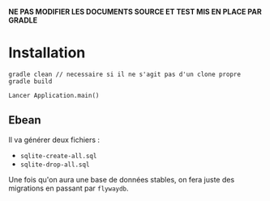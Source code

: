 **NE PAS MODIFIER LES DOCUMENTS SOURCE ET TEST MIS EN PLACE PAR GRADLE**

# Installation
```
gradle clean // necessaire si il ne s'agit pas d'un clone propre
gradle build
```

```
Lancer Application.main()
```

## Ebean

Il va générer deux fichiers :
- `sqlite-create-all.sql`
- `sqlite-drop-all.sql`

Une fois qu'on aura une base de données stables,
on fera juste des migrations en passant par `flywaydb`.